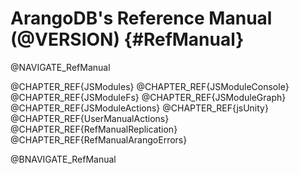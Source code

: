 ArangoDB's Reference Manual (@VERSION) {#RefManual}
===================================================

@NAVIGATE_RefManual

@CHAPTER_REF{JSModules}
@CHAPTER_REF{JSModuleConsole}
@CHAPTER_REF{JSModuleFs}
@CHAPTER_REF{JSModuleGraph}
@CHAPTER_REF{JSModuleActions}
@CHAPTER_REF{jsUnity}
@CHAPTER_REF{UserManualActions}
@CHAPTER_REF{RefManualReplication}
@CHAPTER_REF{RefManualArangoErrors}

@BNAVIGATE_RefManual
